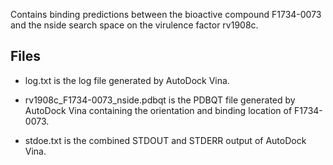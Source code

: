Contains binding predictions between the bioactive compound F1734-0073 and the nside search space on the virulence factor rv1908c.

## Files

- log.txt is the log file generated by AutoDock Vina.

- rv1908c_F1734-0073_nside.pdbqt is the PDBQT file generated by AutoDock Vina containing the orientation and binding location of F1734-0073.

- stdoe.txt is the combined STDOUT and STDERR output of AutoDock Vina.

